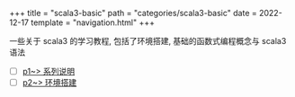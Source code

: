+++
title = "scala3-basic"
path = "categories/scala3-basic"
date = 2022-12-17
template = "navigation.html"
+++

一些关于 scala3 的学习教程, 包括了环境搭建, 基础的函数式编程概念与 scala3 语法

- [ ] [p1~> 系列说明](/posts/scala3-basic/p1)
- [ ] [p2~> 环境搭建](/posts/scala3-basic/p2)
